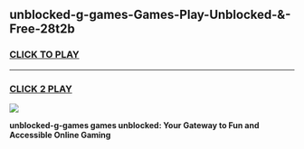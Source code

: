 
## unblocked-g-games-Games-Play-Unblocked-&-Free-28t2b
<h3>
<a href="https://premium76.site?title=unblocked-g-games&ref=24A">CLICK TO PLAY</a></h3>
<hr>

<h3>
<a href="https://premium76.site?title=unblocked-g-games&ref=24A">CLICK 2 PLAY</a>
  
</h3>

<a href="https://premium76.site?title=unblocked-g-games&ref=24A"><img src="https://clearcache.store/games.png"></a>


**unblocked-g-games games unblocked: Your Gateway to Fun and Accessible Online Gaming**
